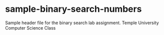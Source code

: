 # sample-binary-search-numbers
Sample header file for the binary search lab assignment.
Temple University Computer Science Class
